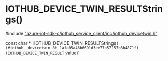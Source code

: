 # IOTHUB_DEVICE_TWIN_RESULTStrings()

\#include ["azure-iot-sdk-c/iothub_service_client/inc/iothub_devicetwin.h"](../iot-c-ref-iothub-devicetwin-h.md)  

const char * `[`IOTHUB_DEVICE_TWIN_RESULTStrings`](#iothub__devicetwin_8h_1afa05a46b6691d3ee77b57157b3b4871f)(`[`IOTHUB_DEVICE_TWIN_RESULT`](#iothub__devicetwin_8h_1a525b37a828b2aca15b247cc5ca1c494b) value)`

